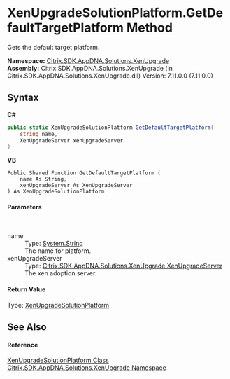 # XenUpgradeSolutionPlatform.GetDefaultTargetPlatform Method 
 

Gets the default target platform.

**Namespace:**&nbsp;<a href="2805b95f-a335-5d98-deaf-c0312b394eda">Citrix.SDK.AppDNA.Solutions.XenUpgrade</a><br />**Assembly:**&nbsp;Citrix.SDK.AppDNA.Solutions.XenUpgrade (in Citrix.SDK.AppDNA.Solutions.XenUpgrade.dll) Version: 7.11.0.0 (7.11.0.0)

## Syntax

**C#**
```csharp
public static XenUpgradeSolutionPlatform GetDefaultTargetPlatform(
	string name,
	XenUpgradeServer xenUpgradeServer
)
```

**VB**
```vbnet
Public Shared Function GetDefaultTargetPlatform ( 
	name As String,
	xenUpgradeServer As XenUpgradeServer
) As XenUpgradeSolutionPlatform
```


#### Parameters
&nbsp;<dl><dt>name</dt><dd>Type: <a href="http://msdn2.microsoft.com/en-us/library/s1wwdcbf" target="_blank">System.String</a><br />The name for platform.</dd><dt>xenUpgradeServer</dt><dd>Type: <a href="c6cf721d-c224-27bb-68c4-163cbc1a9c8f">Citrix.SDK.AppDNA.Solutions.XenUpgrade.XenUpgradeServer</a><br />The xen adoption server.</dd></dl>

#### Return Value
Type: <a href="48bcdf7c-5ba9-7d5c-97a4-df0ee82d9c4b">XenUpgradeSolutionPlatform</a><br />

## See Also


#### Reference
<a href="48bcdf7c-5ba9-7d5c-97a4-df0ee82d9c4b">XenUpgradeSolutionPlatform Class</a><br /><a href="2805b95f-a335-5d98-deaf-c0312b394eda">Citrix.SDK.AppDNA.Solutions.XenUpgrade Namespace</a><br />
